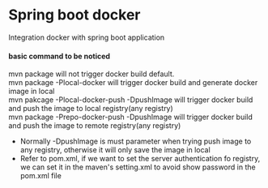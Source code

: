 # Spring boot docker
Integration docker with spring boot application

#### basic command to be noticed
mvn package will not trigger docker build default.  
mvn package -Plocal-docker will trigger docker build and generate docker image in local  
mvn pakcage -Plocal-docker-push -DpushImage will trigger docker build and push the image to local registry(any registry)  
mvn package -Prepo-docker-push -DpushImage will trigger docker build and push the image to remote registry(any registry)  

- Normally -DpushImage is must parameter when trying push image to any registry, otherwise it will only save the image in local
- Refer to pom.xml, if we want to set the server authentication fo registry, we can set it in the maven's setting.xml to avoid show password in the pom.xml file

